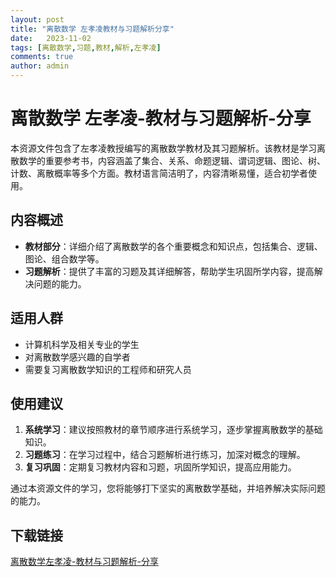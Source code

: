 ```yaml
---
layout: post
title: "离散数学 左孝凌教材与习题解析分享"
date:   2023-11-02
tags: [离散数学,习题,教材,解析,左孝凌]
comments: true
author: admin
---
```

# 离散数学 左孝凌-教材与习题解析-分享

本资源文件包含了左孝凌教授编写的离散数学教材及其习题解析。该教材是学习离散数学的重要参考书，内容涵盖了集合、关系、命题逻辑、谓词逻辑、图论、树、计数、离散概率等多个方面。教材语言简洁明了，内容清晰易懂，适合初学者使用。

## 内容概述

- **教材部分**：详细介绍了离散数学的各个重要概念和知识点，包括集合、逻辑、图论、组合数学等。
- **习题解析**：提供了丰富的习题及其详细解答，帮助学生巩固所学内容，提高解决问题的能力。

## 适用人群

- 计算机科学及相关专业的学生
- 对离散数学感兴趣的自学者
- 需要复习离散数学知识的工程师和研究人员

## 使用建议

1. **系统学习**：建议按照教材的章节顺序进行系统学习，逐步掌握离散数学的基础知识。
2. **习题练习**：在学习过程中，结合习题解析进行练习，加深对概念的理解。
3. **复习巩固**：定期复习教材内容和习题，巩固所学知识，提高应用能力。

通过本资源文件的学习，您将能够打下坚实的离散数学基础，并培养解决实际问题的能力。

## 下载链接

[离散数学左孝凌-教材与习题解析-分享](https://pan.quark.cn/s/d42b216237a1)